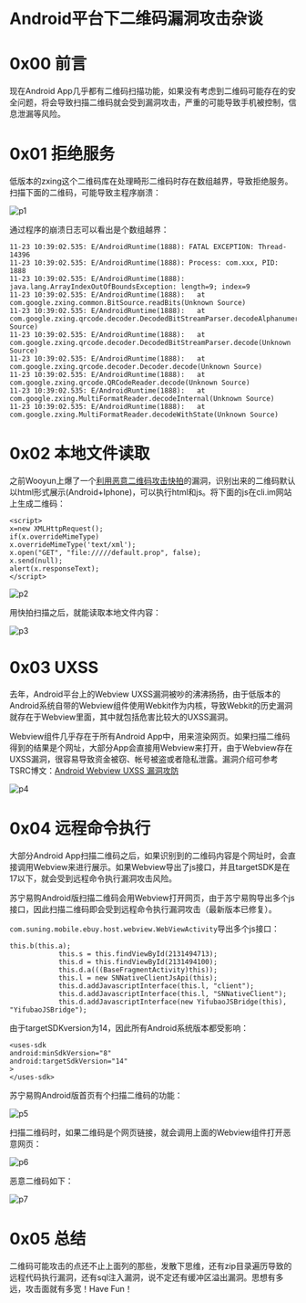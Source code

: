# Android平台下二维码漏洞攻击杂谈

0x00 前言
=====

现在Android App几乎都有二维码扫描功能，如果没有考虑到二维码可能存在的安全问题，将会导致扫描二维码就会受到漏洞攻击，严重的可能导致手机被控制，信息泄漏等风险。

0x01 拒绝服务
=====

低版本的zxing这个二维码库在处理畸形二维码时存在数组越界，导致拒绝服务。扫描下面的二维码，可能导致主程序崩溃：

![p1](http://drops.javaweb.org/uploads/images/c9d4c2949e067f32323395daf0293e19892ea37d.jpg)

通过程序的崩溃日志可以看出是个数组越界：

```
11-23 10:39:02.535: E/AndroidRuntime(1888): FATAL EXCEPTION: Thread-14396 
11-23 10:39:02.535: E/AndroidRuntime(1888): Process: com.xxx, PID: 1888 
11-23 10:39:02.535: E/AndroidRuntime(1888): java.lang.ArrayIndexOutOfBoundsException: length=9; index=9 
11-23 10:39:02.535: E/AndroidRuntime(1888):   at com.google.zxing.common.BitSource.readBits(Unknown Source) 
11-23 10:39:02.535: E/AndroidRuntime(1888):   at com.google.zxing.qrcode.decoder.DecodedBitStreamParser.decodeAlphanumericSegment(Unknown Source) 
11-23 10:39:02.535: E/AndroidRuntime(1888):   at com.google.zxing.qrcode.decoder.DecodedBitStreamParser.decode(Unknown Source) 
11-23 10:39:02.535: E/AndroidRuntime(1888):   at com.google.zxing.qrcode.decoder.Decoder.decode(Unknown Source) 
11-23 10:39:02.535: E/AndroidRuntime(1888):   at com.google.zxing.qrcode.QRCodeReader.decode(Unknown Source) 
11-23 10:39:02.535: E/AndroidRuntime(1888):   at com.google.zxing.MultiFormatReader.decodeInternal(Unknown Source) 
11-23 10:39:02.535: E/AndroidRuntime(1888):   at com.google.zxing.MultiFormatReader.decodeWithState(Unknown Source) 

```

0x02 本地文件读取
=====

之前Wooyun上爆了一个[利用恶意二维码攻击快拍](http://www.wooyun.org/bugs/wooyun-2010-09145)的漏洞，识别出来的二维码默认以html形式展示(Android+Iphone)，可以执行html和js。将下面的js在cli.im网站上生成二维码：

```
<script>
x=new XMLHttpRequest(); 
if(x.overrideMimeType) 
x.overrideMimeType('text/xml'); 
x.open("GET", "file://///default.prop", false); 
x.send(null); 
alert(x.responseText); 
</script>

```

![p2](http://drops.javaweb.org/uploads/images/f5909f74c3f932b60dc59d150a0b5a19237c1c73.jpg)

用快拍扫描之后，就能读取本地文件内容：

![p3](http://drops.javaweb.org/uploads/images/72d505e9cd26fa0e54ccfee28f6f6a3416cc8c57.jpg)

0x03 UXSS
=====

去年，Android平台上的Webview UXSS漏洞被吵的沸沸扬扬，由于低版本的Android系统自带的Webview组件使用Webkit作为内核，导致Webkit的历史漏洞就存在于Webview里面，其中就包括危害比较大的UXSS漏洞。

Webview组件几乎存在于所有Android App中，用来渲染网页。如果扫描二维码得到的结果是个网址，大部分App会直接用Webview来打开，由于Webview存在UXSS漏洞，很容易导致资金被窃、帐号被盗或者隐私泄露。漏洞介绍可参考TSRC博文：[Android Webview UXSS 漏洞攻防](http://security.tencent.com/index.php/blog/msg/70)

![p4](http://drops.javaweb.org/uploads/images/d8a381411911607de56b833ae638910892cd8e49.jpg)

0x04 远程命令执行
=====

大部分Android App扫描二维码之后，如果识别到的二维码内容是个网址时，会直接调用Webview来进行展示。如果Webview导出了js接口，并且targetSDK是在17以下，就会受到远程命令执行漏洞攻击风险。

苏宁易购Android版扫描二维码会用Webview打开网页，由于苏宁易购导出多个js接口，因此扫描二维码即会受到远程命令执行漏洞攻击（最新版本已修复）。

`com.suning.mobile.ebuy.host.webview.WebViewActivity`导出多个js接口：

```
this.b(this.a);
            this.s = this.findViewById(2131494713);
            this.d = this.findViewById(2131494100);
            this.d.a(((BaseFragmentActivity)this));
            this.l = new SNNativeClientJsApi(this);
            this.d.addJavascriptInterface(this.l, "client");
            this.d.addJavascriptInterface(this.l, "SNNativeClient");
            this.d.addJavascriptInterface(new YifubaoJSBridge(this), "YifubaoJSBridge");

```

由于targetSDKversion为14，因此所有Android系统版本都受影响：

```
<uses-sdk
android:minSdkVersion="8"
android:targetSdkVersion="14"
>
</uses-sdk>

```

苏宁易购Android版首页有个扫描二维码的功能：

![p5](http://drops.javaweb.org/uploads/images/c9ed9cd432f92bb6d5f00f8fbded397fd2993a9d.jpg)

扫描二维码时，如果二维码是个网页链接，就会调用上面的Webview组件打开恶意网页：

![p6](http://drops.javaweb.org/uploads/images/63a8a59655bc2f9dc7415b9fffc86fd8869a1610.jpg)

恶意二维码如下：

![p7](http://drops.javaweb.org/uploads/images/77905edcc6e23e79f5725248d144bab0c99abcbf.jpg)

0x05 总结
=====

二维码可能攻击的点还不止上面列的那些，发散下思维，还有zip目录遍历导致的远程代码执行漏洞，还有sql注入漏洞，说不定还有缓冲区溢出漏洞。思想有多远，攻击面就有多宽！Have Fun！